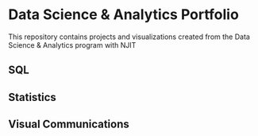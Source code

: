 # Data Science & Analytics Portfolio
This repository contains projects and visualizations created from the Data Science & Analytics program with NJIT

## SQL

## Statistics

## Visual Communications
